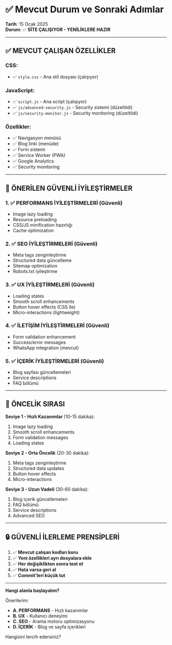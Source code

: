 # ✅ Mevcut Durum ve Sonraki Adımlar
**Tarih**: 15 Ocak 2025  
**Durum**: ✅ **SİTE ÇALIŞIYOR - YENİLİKLERE HAZIR**

---

## ✅ MEVCUT ÇALIŞAN ÖZELLİKLER

### CSS:
- ✅ `style.css` - Ana stil dosyası (çalışıyor)

### JavaScript:
- ✅ `script.js` - Ana script (çalışıyor)
- ✅ `js/advanced-security.js` - Security sistemi (düzeltildi)
- ✅ `js/security-monitor.js` - Security monitoring (düzeltildi)

### Özellikler:
- ✅ Navigasyon menüsü
- ✅ Blog linki (menüde)
- ✅ Form sistemi
- ✅ Service Worker (PWA)
- ✅ Google Analytics
- ✅ Security monitoring

---

## 🚀 ÖNERİLEN GÜVENLİ İYİLEŞTİRMELER

### 1. ✅ PERFORMANS İYİLEŞTİRMELERİ (Güvenli)
- Image lazy loading
- Resource preloading
- CSS/JS minification hazırlığı
- Cache optimization

### 2. ✅ SEO İYİLEŞTİRMELERİ (Güvenli)
- Meta tags zenginleştirme
- Structured data güncelleme
- Sitemap optimization
- Robots.txt iyileştirme

### 3. ✅ UX İYİLEŞTİRMELERİ (Güvenli)
- Loading states
- Smooth scroll enhancements
- Button hover effects (CSS ile)
- Micro-interactions (lightweight)

### 4. ✅ İLETİŞİM İYİLEŞTİRMELERİ (Güvenli)
- Form validation enhancement
- Success/error messages
- WhatsApp integration (mevcut)

### 5. ✅ İÇERİK İYİLEŞTİRMELERİ (Güvenli)
- Blog sayfası güncellemeleri
- Service descriptions
- FAQ bölümü

---

## 🎯 ÖNCELİK SIRASI

**Seviye 1 - Hızlı Kazanımlar** (10-15 dakika):
1. Image lazy loading
2. Smooth scroll enhancements
3. Form validation messages
4. Loading states

**Seviye 2 - Orta Öncelik** (20-30 dakika):
1. Meta tags zenginleştirme
2. Structured data updates
3. Button hover effects
4. Micro-interactions

**Seviye 3 - Uzun Vadeli** (30-60 dakika):
1. Blog içerik güncellemeleri
2. FAQ bölümü
3. Service descriptions
4. Advanced SEO

---

## 🔒 GÜVENLİ İLERLEME PRENSİPLERİ

1. ✅ **Mevcut çalışan kodları koru**
2. ✅ **Yeni özellikleri ayrı dosyalara ekle**
3. ✅ **Her değişiklikten sonra test et**
4. ✅ **Hata varsa geri al**
5. ✅ **Commit'leri küçük tut**

---

**Hangi alanla başlayalım?** 

Önerilerim:
- **A. PERFORMANS** - Hızlı kazanımlar
- **B. UX** - Kullanıcı deneyimi
- **C. SEO** - Arama motoru optimizasyonu
- **D. İÇERİK** - Blog ve sayfa içerikleri

Hangisini tercih edersiniz?

